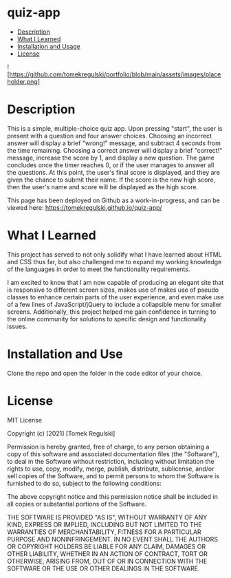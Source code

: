 # quiz-app

* [Description ](#description)
* [What I Learned](#what-i-learned)
* [Installation and Usage](#installation-and-usa)
* [License](#license)

![https://github.com/tomekregulski/portfolio/blob/main/assets/images/placeholder.png]

# Description

This is a simple, multiple-choice quiz app. Upon pressing "start", the user is present with a question and four answer choices. Choosing an incorrect answer will display a brief "wrong!" message, and subtract 4 seconds from the time remaining. Choosing a correct answer will display a brief "correct!" message, increase the score by 1, and display a new question. The game concludes once the timer reaches 0, or if the user manages to answer all the questions. At this point, the user's final score is displayed, and they are given the chance to submit their name. If the score is the new high score, then the user's name and score will be displayed as the high score.

This page has been deployed on Github as a work-in-progress, and can be viewed here:  https://tomekregulski.github.io/quiz-app/

# What I Learned

This project has served to not only solidify what I have learned about HTML and CSS thus far, but also challenged me to expand my working knowledge of the languages in order to meet the functionality requirements.

I am excited to know that I am now capable of producing an elegant site that is responsive to different screen sizes, makes use of makes use of pseudo classes to enhance certain parts of the user experience, and even make use of a few lines of JavaScript/jQuery to include a collapsible menu for smaller screens. Additionally, this project helped me gain confidence in turning to the online community for solutions to specific design and functionality issues.

# Installation and Use

Clone the repo and open the folder in the code editor of your choice. 

# License

MIT License

Copyright (c) [2021] [Tomek Regulski]

Permission is hereby granted, free of charge, to any person obtaining a copy
of this software and associated documentation files (the "Software"), to deal
in the Software without restriction, including without limitation the rights
to use, copy, modify, merge, publish, distribute, sublicense, and/or sell
copies of the Software, and to permit persons to whom the Software is
furnished to do so, subject to the following conditions:

The above copyright notice and this permission notice shall be included in all
copies or substantial portions of the Software.

THE SOFTWARE IS PROVIDED "AS IS", WITHOUT WARRANTY OF ANY KIND, EXPRESS OR
IMPLIED, INCLUDING BUT NOT LIMITED TO THE WARRANTIES OF MERCHANTABILITY,
FITNESS FOR A PARTICULAR PURPOSE AND NONINFRINGEMENT. IN NO EVENT SHALL THE
AUTHORS OR COPYRIGHT HOLDERS BE LIABLE FOR ANY CLAIM, DAMAGES OR OTHER
LIABILITY, WHETHER IN AN ACTION OF CONTRACT, TORT OR OTHERWISE, ARISING FROM,
OUT OF OR IN CONNECTION WITH THE SOFTWARE OR THE USE OR OTHER DEALINGS IN THE
SOFTWARE.